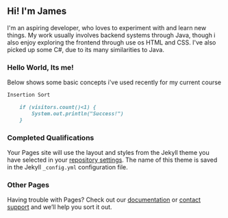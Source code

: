 ## Hi! I'm James

I'm an aspiring developer, who loves to experiment with and learn new things. My work usually involves backend systems through Java, though i also enjoy exploring the frontend through use os HTML and CSS. I've also picked up some C#, due to its many similarities to Java.

### Hello World, Its me!

Below shows some basic concepts i've used recently for my current course

```markdown
Insertion Sort

    if (visitors.count()<1) {
        System.out.println("Success!")
    }
```
### Completed Qualifications

Your Pages site will use the layout and styles from the Jekyll theme you have selected in your [repository settings](https://github.com/jmcnicholas62743/RevisionWebpages/settings). The name of this theme is saved in the Jekyll `_config.yml` configuration file.

### Other Pages

Having trouble with Pages? Check out our [documentation](https://help.github.com/categories/github-pages-basics/) or [contact support](https://github.com/contact) and we’ll help you sort it out.
